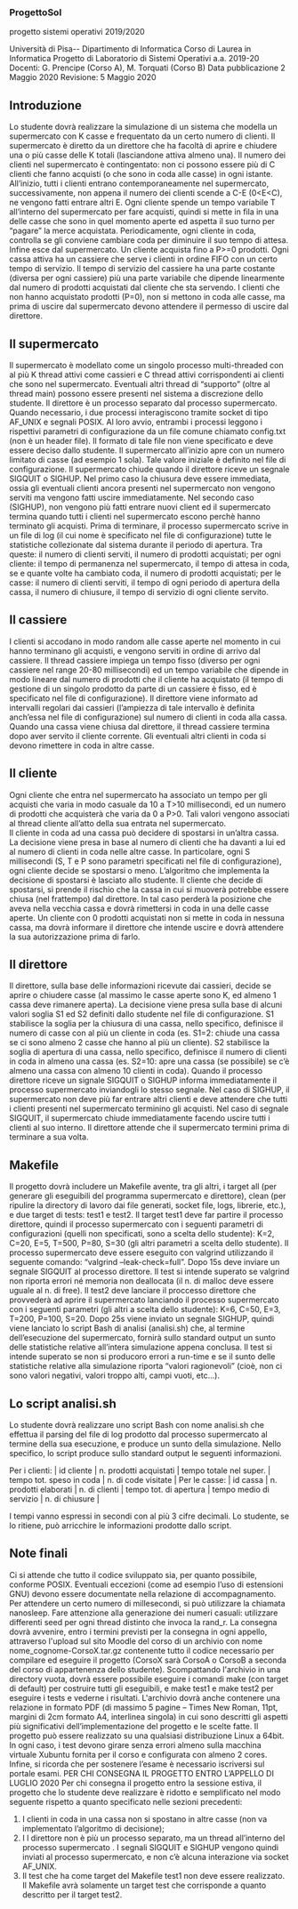 ### ProgettoSol
progetto sistemi operativi 2019/2020

Università di Pisa-- Dipartimento di Informatica
Corso di Laurea in Informatica
Progetto di Laboratorio di Sistemi Operativi
a.a. 2019-20
Docenti: G. Prencipe (Corso A), M. Torquati (Corso B)
Data pubblicazione 2 Maggio 2020
Revisione: 5 Maggio 2020

## Introduzione
Lo studente dovrà realizzare la simulazione di un sistema che modella un supermercato con K casse e
frequentato da un certo numero di clienti. Il supermercato è diretto da un direttore che ha facoltà di aprire e
chiudere una o più casse delle K totali (lasciandone attiva almeno una). Il numero dei clienti nel supermercato è
contingentato: non ci possono essere più di C clienti che fanno acquisti (o che sono in coda alle casse) in ogni
istante. All’inizio, tutti i clienti entrano contemporaneamente nel supermercato, successivamente, non appena il
numero dei clienti scende a C-E (0<E<C), ne vengono fatti entrare altri E. Ogni cliente spende un tempo
variabile T all’interno del supermercato per fare acquisti, quindi si mette in fila in una delle casse che sono in
quel momento aperte ed aspetta il suo turno per “pagare” la merce acquistata. Periodicamente, ogni cliente in
coda, controlla se gli conviene cambiare coda per diminuire il suo tempo di attesa. Infine esce dal supermercato.
Un cliente acquista fino a P>=0 prodotti. Ogni cassa attiva ha un cassiere che serve i clienti in ordine FIFO con
un certo tempo di servizio. Il tempo di servizio del cassiere ha una parte costante (diversa per ogni cassiere) più
una parte variabile che dipende linearmente dal numero di prodotti acquistati dal cliente che sta servendo. 
I clienti che non hanno acquistato prodotti (P=0), non si mettono in coda alle casse, ma prima di uscire dal
supermercato devono attendere il permesso di uscire dal direttore. 

## Il supermercato
Il supermercato è modellato come un singolo processo multi-threaded con al più K thread attivi come cassieri e
C thread attivi corrispondenti ai clienti che sono nel supermercato. Eventuali altri thread di “supporto” (oltre al
thread main) possono essere presenti nel sistema a discrezione dello studente.
Il direttore è un processo separato dal processo supermercato. Quando necessario, i due processi interagiscono
tramite socket di tipo AF_UNIX e segnali POSIX. Al loro avvio, entrambi i processi leggono i rispettivi
parametri di configurazione da un file comune chiamato config.txt (non è un header file). Il formato di tale file
non viene specificato e deve essere deciso dallo studente. 
Il supermercato all’inizio apre con un numero limitato di casse (ad esempio 1 sola). Tale valore iniziale è definito
nel file di configurazione.
Il supermercato chiude quando il direttore riceve un segnale SIGQUIT o SIGHUP. Nel primo caso la chiusura
deve essere immediata, ossia gli eventuali clienti ancora presenti nel supermercato non vengono serviti ma
vengono fatti uscire immediatamente. Nel secondo caso (SIGHUP), non vengono più fatti entrare nuovi client ed
il supermercato termina quando tutti i clienti nel supermercato escono perchè hanno terminato gli acquisti.
Prima di terminare, il processo supermercato scrive in un file di log (il cui nome è specificato nel file di
configurazione) tutte le statistiche collezionate dal sistema durante il periodo di apertura. Tra queste: il numero
di clienti serviti, il numero di prodotti acquistati; per ogni cliente: il tempo di permanenza nel supermercato, il
tempo di attesa in coda, se e quante volte ha cambiato coda, il numero di prodotti acquistati; per le casse: il
numero di clienti serviti, il tempo di ogni periodo di apertura della cassa, il numero di chiusure, il tempo di
servizio di ogni cliente servito.  

## Il cassiere
I clienti si accodano in modo random alle casse aperte nel momento in cui hanno terminano gli acquisti, e
vengono serviti in ordine di arrivo dal cassiere. Il thread cassiere impiega un tempo fisso (diverso per ogni
cassiere nel range 20-80 millisecondi) ed un tempo variabile che dipende in modo lineare dal numero di prodotti
che il cliente ha acquistato (il tempo di gestione di un singolo prodotto da parte di un cassiere è fisso, ed è
specificato nel file di configurazione). Il direttore viene informato ad intervalli regolari dai cassieri (l’ampiezza
di tale intervallo è definita anch’essa nel file di configurazione) sul numero di clienti in coda alla cassa. Quando
una cassa viene chiusa dal direttore, il thread cassiere termina dopo aver servito il cliente corrente. Gli eventuali
altri clienti in coda si devono rimettere in coda in altre casse.   

## Il cliente
Ogni cliente che entra nel supermercato ha associato un tempo per gli acquisti che varia in modo casuale da 10 a
T>10 millisecondi, ed un numero di prodotti che acquisterà che varia da 0 a P>0. Tali valori vengono associati
al thread cliente all’atto della sua entrata nel supermercato.   
Il cliente in coda ad una cassa può decidere di spostarsi in un’altra cassa. La decisione viene presa in base al
numero di clienti che ha davanti a lui ed al numero di clienti in coda nelle altre casse. In particolare, ogni S
millisecondi (S, T e P sono parametri specificati nel file di configurazione), ogni cliente decide se spostarsi o
meno. L’algoritmo che implementa la decisione di spostarsi è lasciato allo studente. Il cliente che decide di
spostarsi, si prende il rischio che la cassa in cui si muoverà potrebbe essere chiusa (nel frattempo) dal direttore.
In tal caso perderà la posizione che aveva nella vecchia cassa e dovrà rimettersi in coda in una delle casse aperte.
Un cliente con 0 prodotti acquistati non si mette in coda in nessuna cassa, ma dovrà informare il direttore che
intende uscire e dovrà attendere la sua autorizzazione prima di farlo. 

## Il direttore
Il direttore, sulla base delle informazioni ricevute dai cassieri, decide se aprire o chiudere casse (al massimo le
casse aperte sono K, ed almeno 1 cassa deve rimanere aperta). La decisione viene presa sulla base di alcuni
valori soglia S1 ed S2 definiti dallo studente nel file di configurazione. S1 stabilisce la soglia per la chiusura di
una cassa, nello specifico, definisce il numero di casse con al più un cliente in coda (es. S1=2: chiude una cassa
se ci sono almeno 2 casse che hanno al più un cliente). S2 stabilisce la soglia di apertura di una cassa, nello
specifico, definisce il numero di clienti in coda in almeno una cassa (es. S2=10: apre una cassa (se possibile) se
c’è almeno una cassa con almeno 10 clienti in coda).
Quando il processo direttore riceve un signale SIGQUIT o SIGHUP informa immediatamente il processo
supermercato inviandogli lo stesso segnale. Nel caso di SIGHUP, il supermercato non deve più far entrare altri
clienti e deve attendere che tutti i clienti presenti nel supermercato terminino gli acquisti. Nel caso di segnale
SIGQUIT, il supermercato chiude immediatamente facendo uscire tutti i clienti al suo interno. Il direttore attende
che il supermercato termini prima di terminare a sua volta. 

## Makefile
Il progetto dovrà includere un Makefile avente, tra gli altri, i target all (per generare gli eseguibili del programma
supermercato e direttore), clean (per ripulire la directory di lavoro dai file generati, socket file, logs, librerie,
etc.), e due target di tests: test1 e test2. Il target test1 deve far partire il processo direttore, quindi il processo
supermercato con i seguenti parametri di configurazioni (quelli non specificati, sono a scelta dello studente):
K=2, C=20, E=5, T=500, P=80, S=30 (gli altri parametri a scelta dello studente). Il processo supermercato deve
essere eseguito con valgrind utilizzando il seguente comando: “valgrind –leak-check=full”. Dopo 15s deve
inviare un segnale SIGQUIT al processo direttore. Il test si intende superato se valgrind non riporta errori né
memoria non deallocata (il n. di malloc deve essere uguale al n. di free). 
Il test2 deve lanciare il proccesso direttore che provvederà ad aprire il supermercato lanciando il processo
supermercato con i seguenti parametri (gli altri a scelta dello studente): K=6, C=50, E=3, T=200, P=100, S=20.
Dopo 25s viene inviato un segnale SIGHUP, quindi viene lanciato lo script Bash di analisi (analisi.sh) che, al
termine dell’esecuzione del supermercato, fornirà sullo standard output un sunto delle statistiche relative
all’intera simulazione appena conclusa. Il test si intende superato se non si producoro errori a run-time e se il
sunto delle statistiche relative alla simulazione riporta “valori ragionevoli” (cioè, non ci sono valori negativi,
valori troppo alti, campi vuoti, etc...). 

## Lo script analisi.sh
Lo studente dovrà realizzare uno script Bash con nome analisi.sh che effettua il parsing del file di log prodotto
dal processo supermercato al termine della sua esecuzione, e produce un sunto della simulazione. Nello
specifico, lo script produce sullo standard output le seguenti informazioni.

Per i clienti: 
| id cliente | n. prodotti acquistati | tempo totale nel super. | tempo tot. speso in coda | n. di code visitate |
Per le casse:
| id cassa | n. prodotti elaborati | n. di clienti | tempo tot. di apertura | tempo medio di servizio | n. di chiusure |

I tempi vanno espressi in secondi con al più 3 cifre decimali. Lo studente, se lo ritiene, può arricchire le
informazioni prodotte dallo script.

## Note finali
Ci si attende che tutto il codice sviluppato sia, per quanto possibile, conforme POSIX. Eventuali eccezioni (come
ad esempio l’uso di estensioni GNU) devono essere documentate nella relazione di accompagnamento.
Per attendere un certo numero di millesecondi, si può utilizzare la chiamata nanosleep. Fare attenzione alla
generazione dei numeri casuali: utilizzare differenti seed per ogni thread distinto che invoca la rand_r.
La consegna dovrà avvenire, entro i termini previsti per la consegna in ogni appello, attraverso l'upload sul sito
Moodle del corso di un archivio con nome nome_cognome-CorsoX.tar.gz contenente tutto il codice necessario
per compilare ed eseguire il progetto (CorsoX sarà CorsoA o CorsoB a seconda del corso di appartenenza dello
studente). Scompattando l'archivio in una directory vuota, dovrà essere possibile eseguire i comandi make (con
target di default) per costruire tutti gli eseguibili, e make test1 e make test2 per eseguire i tests e vederne i
risultati. L'archivio dovrà anche contenere una relazione in formato PDF (di massimo 5 pagine – Times New
Roman, 11pt, margini di 2cm formato A4, interlinea singola) in cui sono descritti gli aspetti più significativi
dell’implementazione del progetto e le scelte fatte. Il progetto può essere realizzato su una qualsiasi
distribuzione Linux a 64bit. In ogni caso, i test devono girare senza errori almeno sulla macchina virtuale
Xubuntu fornita per il corso e configurata con almeno 2 cores.
Infine, si ricorda che per sostenere l’esame è necessario iscriversi sul portale esami. 
PER CHI CONSEGNA IL PROGETTO ENTRO
L’APPELLO DI LUGLIO 2020
Per chi consegna il progetto entro la sessione estiva, il progetto che lo studente deve realizzare è ridotto e
semplificato nel modo seguente rispetto a quanto specificato nelle sezioni precedenti: 
1. I clienti in coda in una cassa non si spostano in altre casse (non va implementato l’algoritmo di
decisione);
2. I l direttore non è più un processo separato, ma un thread all’interno del processo supermercato . I segnali
SIGQUIT e SIGHUP vengono quindi inviati al processo supermercato, e non c’è alcuna interazione via
socket AF_UNIX.
3. Il test che ha come target del Makefile test1 non deve essere realizzato. Il Makefile avrà solamente un
target test che corrisponde a quanto descritto per il target test2. 
